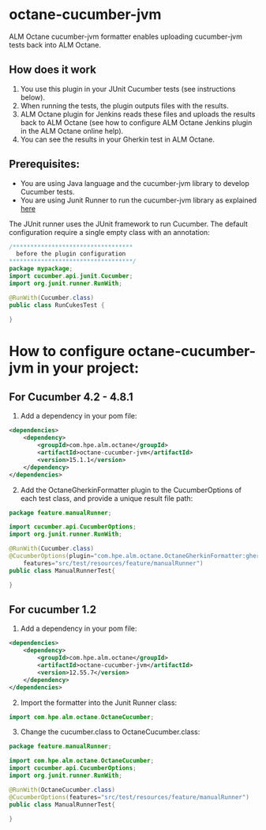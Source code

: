 # octane-cucumber-jvm
ALM Octane cucumber-jvm formatter enables uploading cucumber-jvm tests back into ALM Octane.

## How does it work
1.	You use this plugin in your JUnit Cucumber tests (see instructions below).
2.	When running the tests, the plugin outputs files with the results.
3.	ALM Octane plugin for Jenkins reads these files and uploads the results back to ALM Octane (see how to configure ALM Octane Jenkins plugin in the ALM Octane online help).
4.	You can see the results in your Gherkin test in ALM Octane.

## Prerequisites:
* You are using Java language and the cucumber-jvm library to develop Cucumber tests.
* You are using Junit Runner to run the cucumber-jvm library as explained [here](https://cucumber.io/docs/cucumber/api/#running-cucumber)

The JUnit runner uses the JUnit framework to run Cucumber. The default configuration require a single empty class with an annotation:
```java
/**********************************
  before the plugin configuration
***********************************/
package mypackage;
import cucumber.api.junit.Cucumber;
import org.junit.runner.RunWith;

@RunWith(Cucumber.class)
public class RunCukesTest {

}
```

# How to configure octane-cucumber-jvm in your project:

## For Cucumber 4.2 - 4.8.1
1. Add a dependency in your pom file:
```xml
<dependencies>
    <dependency>
        <groupId>com.hpe.alm.octane</groupId>
        <artifactId>octane-cucumber-jvm</artifactId>
        <version>15.1.1</version>
    </dependency>
</dependencies>
```

2. Add the OctaneGherkinFormatter plugin to the CucumberOptions of each test class, and provide a unique result file path:
```java
package feature.manualRunner;

import cucumber.api.CucumberOptions;
import org.junit.runner.RunWith;

@RunWith(Cucumber.class)
@CucumberOptions(plugin="com.hpe.alm.octane.OctaneGherkinFormatter:gherkin-results/ManualRunnerTest_OctaneGherkinResults.xml",
    features="src/test/resources/feature/manualRunner")
public class ManualRunnerTest{

}
```

## For cucumber 1.2
1. Add a dependency in your pom file:
```xml
<dependencies>
    <dependency>
        <groupId>com.hpe.alm.octane</groupId>
        <artifactId>octane-cucumber-jvm</artifactId>
        <version>12.55.7</version>
    </dependency>
</dependencies>
```

2. Import the formatter into the Junit Runner class:
```java
import com.hpe.alm.octane.OctaneCucumber;
```

3. Change the cucumber.class to OctaneCucumber.class:
```java
package feature.manualRunner;

import com.hpe.alm.octane.OctaneCucumber;
import cucumber.api.CucumberOptions;
import org.junit.runner.RunWith;

@RunWith(OctaneCucumber.class)
@CucumberOptions(features="src/test/resources/feature/manualRunner")
public class ManualRunnerTest{

}
```

